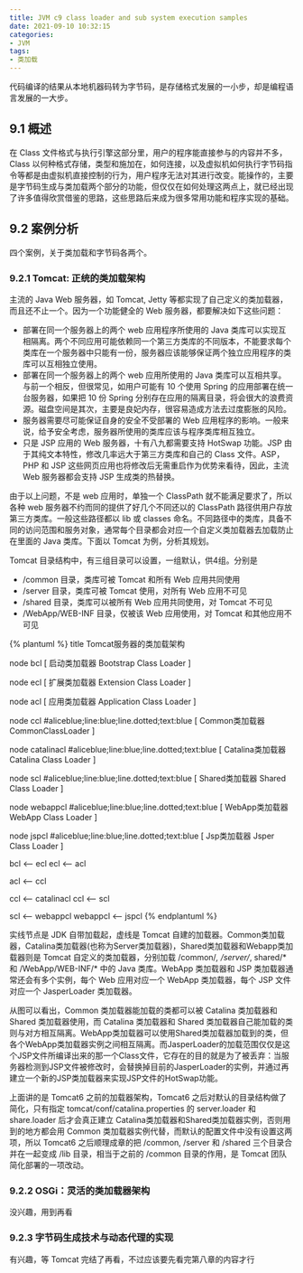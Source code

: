 ```yaml
---
title: JVM c9 class loader and sub system execution samples
date: 2021-09-10 10:32:15
categories:
- JVM
tags:
- 类加载
---
```


代码编译的结果从本地机器码转为字节码，是存储格式发展的一小步，却是编程语言发展的一大步。

## 9.1 概述

在 Class 文件格式与执行引擎这部分里，用户的程序能直接参与的内容并不多，Class 以何种格式存储，类型和施加在，如何连接，以及虚拟机如何执行字节码指令等都是由虚拟机直接控制的行为，用户程序无法对其进行改变。能操作的，主要是字节码生成与类加载两个部分的功能，但仅仅在如何处理这两点上，就已经出现了许多值得欣赏借鉴的思路，这些思路后来成为很多常用功能和程序实现的基础。

## 9.2 案例分析

四个案例，关于类加载和字节码各两个。

### 9.2.1 Tomcat: 正统的类加载架构

主流的 Java Web 服务器，如 Tomcat, Jetty 等都实现了自己定义的类加载器，而且还不止一个。因为一个功能健全的 Web 服务器，都要解决如下这些问题：

* 部署在同一个服务器上的两个 web 应用程序所使用的 Java 类库可以实现互相隔离。两个不同应用可能依赖同一个第三方类库的不同版本，不能要求每个类库在一个服务器中只能有一份，服务器应该能够保证两个独立应用程序的类库可以互相独立使用。
* 部署在同一个服务器上的两个 web 应用所使用的 Java 类库可以互相共享。与前一个相反，但很常见，如用户可能有 10 个使用 Spring 的应用部署在统一台服务器，如果把 10 份 Spring 分别存在应用的隔离目录，将会很大的浪费资源。磁盘空间是其次，主要是良妃内存，很容易造成方法去过度膨胀的风险。
* 服务器需要尽可能保证自身的安全不受部署的 Web 应用程序的影响。一般来说，给予安全考虑，服务器所使用的类库应该与程序类库相互独立。
* 只是 JSP 应用的 Web 服务器，十有八九都需要支持 HotSwap 功能。JSP 由于其纯文本特性，修改几率远大于第三方类库和自己的 Class 文件。ASP，PHP 和 JSP 这些网页应用也将修改后无需重启作为优势来看待，因此，主流 Web 服务器都会支持 JSP 生成类的热替换。

由于以上问题，不是 web 应用时，单独一个 ClassPath 就不能满足要求了，所以各种 web 服务器不约而同的提供了好几个不同还以的 ClassPath 路径供用户存放第三方类库。一般这些路径都以 lib 或 classes 命名。不同路径中的类库，具备不同的访问范围和服务对象，通常每个目录都会对应一个自定义类加载器去加载防止在里面的 Java 类库。下面以 Tomcat 为例，分析其规划。

Tomcat 目录结构中，有三组目录可以设置，一组默认，供4组。分别是

* /common 目录，类库可被 Tomcat 和所有 Web 应用共同使用
* /server 目录，类库可被 Tomcat 使用，对所有 Web 应用不可见
* /shared 目录，类库可以被所有 Web 应用共同使用，对 Tomcat 不可见
* /WebApp/WEB-INF 目录，仅被该 Web 应用使用，对 Tomcat 和其他应用不可见

{% plantuml %}
title Tomcat服务器的类加载架构

node bcl [
启动类加载器
Bootstrap Class Loader
]

node ecl [
扩展类加载器
Extension Class Loader
]

node acl [
应用类加载器
Application Class Loader
]

node ccl #aliceblue;line:blue;line.dotted;text:blue [
Common类加载器
CommonClassLoader
] 

node catalinacl #aliceblue;line:blue;line.dotted;text:blue [
Catalina类加载器
Catalina Class Loader
]

node scl #aliceblue;line:blue;line.dotted;text:blue [
Shared类加载器
Shared Class Loader
]

node webappcl #aliceblue;line:blue;line.dotted;text:blue [
WebApp类加载器
WebApp Class Loader
]

node jspcl #aliceblue;line:blue;line.dotted;text:blue [
Jsp类加载器
Jsper Class Loader
]

bcl <-- ecl
ecl <-- acl

acl <-- ccl

ccl <-- catalinacl
ccl <-- scl

scl <-- webappcl
webappcl <-- jspcl
{% endplantuml %}

实线节点是 JDK 自带加载起，虚线是 Tomcat 自建的加载器。Common类加载器，Catalina类加载器(也称为Server类加载器)，Shared类加载器和Webapp类加载器则是 Tomcat 自定义的类加载器，分别加载 /common/*, /server/*, shared/* 和 /WebApp/WEB-INF/* 中的 Java 类库。WebApp 类加载器和 JSP 类加载器通常还会有多个实例，每个 Web 应用对应一个 WebApp 类加载器，每个 JSP 文件对应一个 JasperLoader 类加载器。

从图可以看出，Common 类加载器能加载的类都可以被 Catalina 类加载器和 Shared 类加载器使用，而 Catalina 类加载器和 Shared 类加载器自己能加载的类则与对方相互隔离。WebApp类加载器可以使用Shared类加载器加载到的类，但各个WebApp类加载器实例之间相互隔离。而JasperLoader的加载范围仅仅是这个JSP文件所编译出来的那一个Class文件，它存在的目的就是为了被丢弃：当服务器检测到JSP文件被修改时，会替换掉目前的JasperLoader的实例，并通过再建立一个新的JSP类加载器来实现JSP文件的HotSwap功能。

上面讲的是 Tomcat6 之前的加载器架构，Tomcat6 之后对默认的目录结构做了简化，只有指定 tomcat/conf/catalina.properties 的 server.loader 和 share.loader 后才会真正建立 Catalina类加载器和Shared类加载器实例，否则用到的地方都会用 Common 类加载器实例代替，而默认的配置文件中没有设置这两项，所以 Tomcat6 之后顺理成章的把 /common, /server 和 /shared 三个目录合并在一起变成 /lib 目录，相当于之前的 /common 目录的作用，是 Tomcat 团队简化部署的一项改动。

### 9.2.2 OSGi：灵活的类加载器架构

没兴趣，用到再看

### 9.2.3 字节码生成技术与动态代理的实现

有兴趣，等 Tomcat 完结了再看，不过应该要先看完第八章的内容才行
